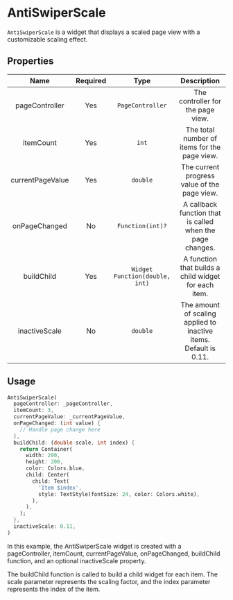 # AntiSwiperScale

`AntiSwiperScale` is a widget that displays a scaled page view with a customizable scaling effect.

## Properties

|       Name       | Required |              Type              |                            Description                            |
| :--------------: | :------: | :----------------------------: | :---------------------------------------------------------------: |
|  pageController  |   Yes    |        `PageController`        |                 The controller for the page view.                 |
|    itemCount     |   Yes    |             `int`              |           The total number of items for the page view.            |
| currentPageValue |   Yes    |            `double`            |           The current progress value of the page view.            |
|  onPageChanged   |    No    |        `Function(int)?`        |     A callback function that is called when the page changes.     |
|    buildChild    |   Yes    | `Widget Function(double, int)` |       A function that builds a child widget for each item.        |
|  inactiveScale   |    No    |            `double`            | The amount of scaling applied to inactive items. Default is 0.11. |

## Usage

```dart
AntiSwiperScale(
  pageController: _pageController,
  itemCount: 3,
  currentPageValue: _currentPageValue,
  onPageChanged: (int value) {
    // Handle page change here
  },
  buildChild: (double scale, int index) {
    return Container(
      width: 200,
      height: 200,
      color: Colors.blue,
      child: Center(
        child: Text(
          'Item $index',
          style: TextStyle(fontSize: 24, color: Colors.white),
        ),
      ),
    );
  },
  inactiveScale: 0.11,
)
```

In this example, the AntiSwiperScale widget is created with a pageController, itemCount, currentPageValue, onPageChanged, buildChild function, and an optional inactiveScale property.

The buildChild function is called to build a child widget for each item. The scale parameter represents the scaling factor, and the index parameter represents the index of the item.
